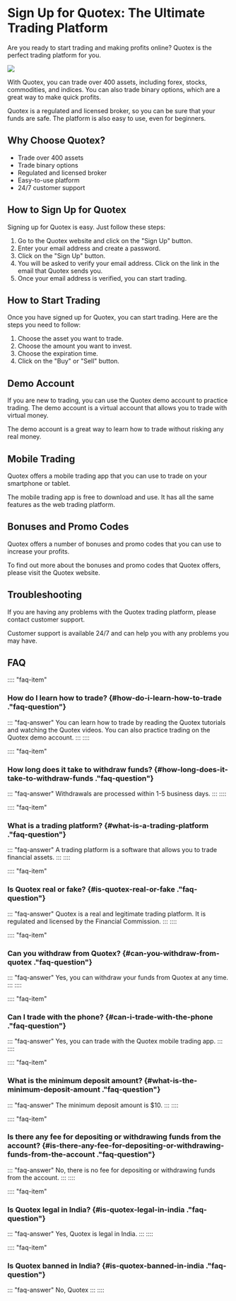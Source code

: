 # Sign Up for Quotex: The Ultimate Trading Platform

Are you ready to start trading and making profits online? Quotex is the
perfect trading platform for you.

[![](https://static.quotex.io/files/12_en/300_250.jpg)](https://traff.sbs/brokerqxlid)

With Quotex, you can trade over 400 assets, including forex, stocks,
commodities, and indices. You can also trade binary options, which are a
great way to make quick profits.

Quotex is a regulated and licensed broker, so you can be sure that your
funds are safe. The platform is also easy to use, even for beginners.

## Why Choose Quotex?

-   Trade over 400 assets
-   Trade binary options
-   Regulated and licensed broker
-   Easy-to-use platform
-   24/7 customer support

## How to Sign Up for Quotex

Signing up for Quotex is easy. Just follow these steps:

1.  Go to the Quotex website and click on the "Sign Up" button.
2.  Enter your email address and create a password.
3.  Click on the "Sign Up" button.
4.  You will be asked to verify your email address. Click on the link in
    the email that Quotex sends you.
5.  Once your email address is verified, you can start trading.

## How to Start Trading

Once you have signed up for Quotex, you can start trading. Here are the
steps you need to follow:

1.  Choose the asset you want to trade.
2.  Choose the amount you want to invest.
3.  Choose the expiration time.
4.  Click on the "Buy" or "Sell" button.

## Demo Account

If you are new to trading, you can use the Quotex demo account to
practice trading. The demo account is a virtual account that allows you
to trade with virtual money.

The demo account is a great way to learn how to trade without risking
any real money.

## Mobile Trading

Quotex offers a mobile trading app that you can use to trade on your
smartphone or tablet.

The mobile trading app is free to download and use. It has all the same
features as the web trading platform.

## Bonuses and Promo Codes

Quotex offers a number of bonuses and promo codes that you can use to
increase your profits.

To find out more about the bonuses and promo codes that Quotex offers,
please visit the Quotex website.

## Troubleshooting

If you are having any problems with the Quotex trading platform, please
contact customer support.

Customer support is available 24/7 and can help you with any problems
you may have.

## FAQ

:::: \"faq-item\"
### How do I learn how to trade? {#how-do-i-learn-how-to-trade ."faq-question"}

::: \"faq-answer\"
You can learn how to trade by reading the Quotex tutorials and watching
the Quotex videos. You can also practice trading on the Quotex demo
account.
:::
::::

:::: \"faq-item\"
### How long does it take to withdraw funds? {#how-long-does-it-take-to-withdraw-funds ."faq-question"}

::: \"faq-answer\"
Withdrawals are processed within 1-5 business days.
:::
::::

:::: \"faq-item\"
### What is a trading platform? {#what-is-a-trading-platform ."faq-question"}

::: \"faq-answer\"
A trading platform is a software that allows you to trade financial
assets.
:::
::::

:::: \"faq-item\"
### Is Quotex real or fake? {#is-quotex-real-or-fake ."faq-question"}

::: \"faq-answer\"
Quotex is a real and legitimate trading platform. It is regulated and
licensed by the Financial Commission.
:::
::::

:::: \"faq-item\"
### Can you withdraw from Quotex? {#can-you-withdraw-from-quotex ."faq-question"}

::: \"faq-answer\"
Yes, you can withdraw your funds from Quotex at any time.
:::
::::

:::: \"faq-item\"
### Can I trade with the phone? {#can-i-trade-with-the-phone ."faq-question"}

::: \"faq-answer\"
Yes, you can trade with the Quotex mobile trading app.
:::
::::

:::: \"faq-item\"
### What is the minimum deposit amount? {#what-is-the-minimum-deposit-amount ."faq-question"}

::: \"faq-answer\"
The minimum deposit amount is \$10.
:::
::::

:::: \"faq-item\"
### Is there any fee for depositing or withdrawing funds from the account? {#is-there-any-fee-for-depositing-or-withdrawing-funds-from-the-account ."faq-question"}

::: \"faq-answer\"
No, there is no fee for depositing or withdrawing funds from the
account.
:::
::::

:::: \"faq-item\"
### Is Quotex legal in India? {#is-quotex-legal-in-india ."faq-question"}

::: \"faq-answer\"
Yes, Quotex is legal in India.
:::
::::

:::: \"faq-item\"
### Is Quotex banned in India? {#is-quotex-banned-in-india ."faq-question"}

::: \"faq-answer\"
No, Quotex
:::
::::

